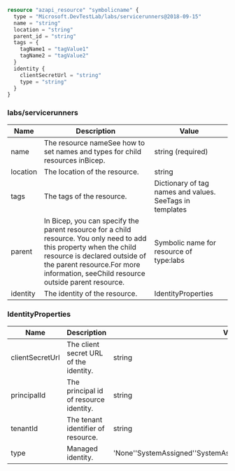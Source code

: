 ```terraform
resource "azapi_resource" "symbolicname" {
  type = "Microsoft.DevTestLab/labs/servicerunners@2018-09-15"
  name = "string"
  location = "string"
  parent_id = "string"
  tags = {
    tagName1 = "tagValue1"
    tagName2 = "tagValue2"
  }
  identity {
    clientSecretUrl = "string"
    type = "string"
  }
}

```

### labs/servicerunners

| Name | Description | Value |
|-|-|-|
| name | The resource nameSee how to set names and types for child resources inBicep. | string (required) |
| location | The location of the resource. | string |
| tags | The tags of the resource. | Dictionary of tag names and values. SeeTags in templates |
| parent | In Bicep, you can specify the parent resource for a child resource. You only need to add this property when the child resource is declared outside of the parent resource.For more information, seeChild resource outside parent resource. | Symbolic name for resource of type:labs |
| identity | The identity of the resource. | IdentityProperties |


### IdentityProperties

| Name | Description | Value |
|-|-|-|
| clientSecretUrl | The client secret URL of the identity. | string |
| principalId | The principal id of resource identity. | string |
| tenantId | The tenant identifier of resource. | string |
| type | Managed identity. | 'None''SystemAssigned''SystemAssigned,UserAssigned''UserAssigned' |


